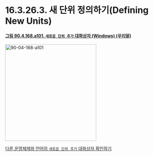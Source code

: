 # 16.3.26.3. 새 단위 정의하기(Defining New Units)

<a id="90-04-168-a101"></a>

#### [그림 90.4.168.a101. `새로운 단위 추가` 대화상자 (Windows) (우리말)](./90-04-0168-add_a_new_unit.md#90-04-168-a101)
<img width="293" height="311" alt="90-04-168-a101" src="https://github.com/user-attachments/assets/95588710-bbd0-4ae3-b998-3fef1d0481b6" />

[다른 운영체제와 언어의 `새로운 단위 추가` 대화상자 확인하기](./90-04-0168-add_a_new_unit.md#90-04-168-a102)